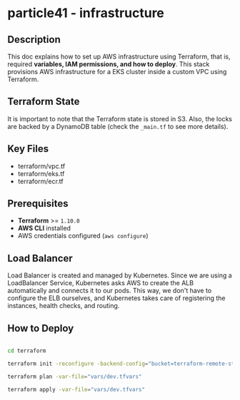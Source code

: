 # particle41 - infrastructure

## Description

This doc explains how to set up AWS infrastructure using Terraform, that is, required **variables, IAM permissions, and how to deploy**. This stack provisions AWS infrastructure for a EKS cluster inside a custom VPC using Terraform.

## Terraform State

It is important to note that the Terraform state is stored in S3. Also, the locks are backed by a DynamoDB table (check the `_main.tf` to see more details).

## Key Files

- terraform/vpc.tf
- terraform/eks.tf
- terraform/ecr.tf

## Prerequisites

- **Terraform** >= `1.10.0`
- **AWS CLI** installed
- AWS credentials configured (`aws configure`)

## Load Balancer

Load Balancer is created and managed by Kubernetes. Since we are using a LoadBalancer Service, Kubernetes asks AWS to create the ALB automatically and connects it to our pods. This way, we don't have to configure the ELB ourselves, and Kubernetes takes care of registering the instances, health checks, and routing.

## How to Deploy

```sh

cd terraform

terraform init -reconfigure -backend-config="bucket=terraform-remote-state-particle41-dev" -backend-config="dynamodb_table=terraform-remote-state-lock-particle41-dev" -backend-config="key=particle41/dev/terraform.tfstate"

terraform plan -var-file="vars/dev.tfvars"

terraform apply -var-file="vars/dev.tfvars"
```
